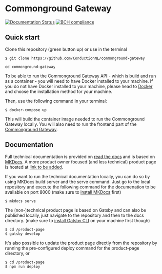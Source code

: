 # Commonground Gateway

[![Documentation Status](https://readthedocs.org/projects/commonground-gateway/badge/?version=latest)](https://commonground-gateway.readthedocs.io/en/latest/?badge=latest)
[![BCH compliance](https://bettercodehub.com/edge/badge/ConductionNL/commonground-gateway?branch=master)](https://bettercodehub.com/)

## Quick start

Clone this repository (green button up) or use in the terminal

```cli
$ git clone https://github.com/ConductionNL/commonground-gateway

cd commonground-gateway
```

To be able to run the Commonground Gateway API - which is build and run as a container - you will need to have Docker
installed to your machine. If you do not have Docker installed to your machine, please head to [Docker](https://docs.docker.com/get-started/) and choose the installation method for your machine.

Then, use the following command in your terminal:

```cli
$ docker-compose up
```

This will build the container image needed to run the Commonground Gateway locally. You will also need to run the frontend part of the [Commonground Gateway](https://www.mkdocs.org/user-guide/installation/).

## Documentation

Full technical documentation is provided on [read the docs](https://commonground-gateway.readthedocs.io/) and is based on [MKDocs](https://www.mkdocs.org/). A more product owner focused (and less technical) product page is hosted at [link to be added]().

If you want to run the technical documentation locally, you can do so by using MKDocs build server and the serve command. Just go to the local repository and execute the following command for the documenation to be available on port 8000 (make sure to [install MKDocs](https://www.mkdocs.org/user-guide/installation/) first)

```cli
$ mkdocs serve
```

The (non-)technical product page is based on Gatsby and can also be published locally, just navigate to the repository and then to the docs directory. (make sure to [install Gatsby CLI](https://www.gatsbyjs.com/docs/tutorial/part-0/#gatsby-cli) on your machine first though)

```cli
$ cd /product-page
$ gatsby develop
```

It's also possible to update the product page directly from the repository by running the pre-configured deploy command for the product-page directory, or

```cli
$ cd /product-page
$ npm run deploy
```

<!--
## Update -->
